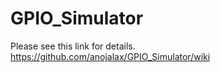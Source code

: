 # GPIO_Simulator

Please see this link for details.
https://github.com/anojalax/GPIO_Simulator/wiki
